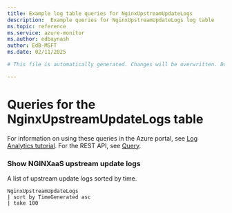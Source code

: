 ```yaml
---
title: Example log table queries for NginxUpstreamUpdateLogs
description:  Example queries for NginxUpstreamUpdateLogs log table
ms.topic: reference
ms.service: azure-monitor
ms.author: edbaynash
author: EdB-MSFT
ms.date: 02/11/2025

# This file is automatically generated. Changes will be overwritten. Do not change this file directly. 

---
```


# Queries for the NginxUpstreamUpdateLogs table

For information on using these queries in the Azure portal, see [Log Analytics tutorial](/azure/azure-monitor/logs/log-analytics-tutorial). For the REST API, see [Query](/rest/api/loganalytics/query).


### Show NGINXaaS upstream update logs  


A list of upstream update logs sorted by time.  

```query
NginxUpstreamUpdateLogs
| sort by TimeGenerated asc
| take 100
```

